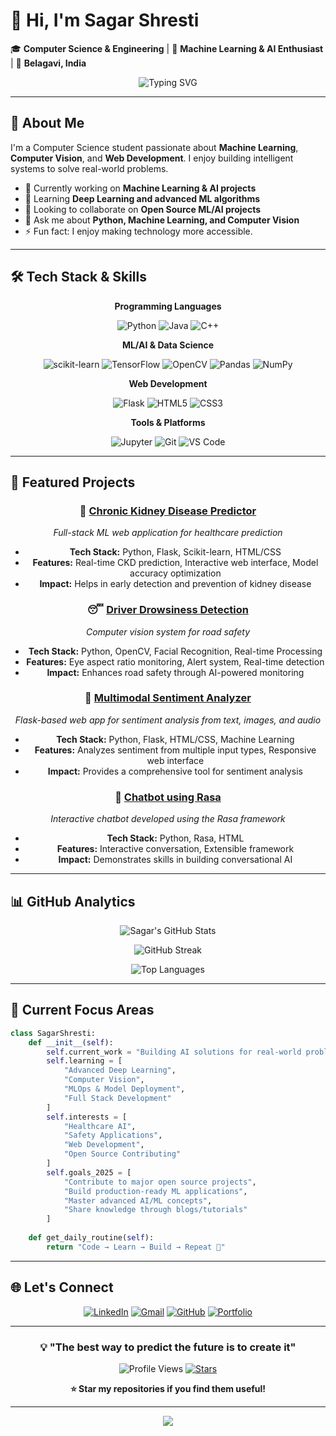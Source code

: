 # 👋 Hi, I'm Sagar Shresti

🎓 **Computer Science & Engineering** | 🤖 **Machine Learning & AI Enthusiast** | 📍 **Belagavi, India**

<div align="center">
  <img src="https://readme-typing-svg.herokuapp.com?font=Fira+Code&size=22&pause=1000&color=58A6FF&width=600&lines=Machine+Learning+Developer;Machine+Learning+Developer;AI+%26+Computer+Vision+Enthusiast;Always+Learning+New+Technologies" alt="Typing SVG" />
</div>

---

## 💫 About Me

I'm a Computer Science student passionate about **Machine Learning**, **Computer Vision**, and **Web Development**. I enjoy building intelligent systems to solve real-world problems.

- 🔭 Currently working on **Machine Learning & AI projects**
- 🌱 Learning **Deep Learning and advanced ML algorithms**
- 👯 Looking to collaborate on **Open Source ML/AI projects**
- 💬 Ask me about **Python, Machine Learning, and Computer Vision**
- ⚡ Fun fact: I enjoy making technology more accessible.

---

## 🛠️ Tech Stack & Skills

<div align="center">

**Programming Languages**
<p>
  <img src="https://img.shields.io/badge/Python-3776AB?style=for-the-badge&logo=python&logoColor=white" alt="Python">
  <img src="https://img.shields.io/badge/Java-ED8B00?style=for-the-badge&logo=java&logoColor=white" alt="Java">
  <img src="https://img.shields.io/badge/C%2B%2B-00599C?style=for-the-badge&logo=c%2B%2B&logoColor=white" alt="C++">
</p>

**ML/AI & Data Science**
<p>
  <img src="https://img.shields.io/badge/scikit--learn-F7931E?style=for-the-badge&logo=scikit-learn&logoColor=white" alt="scikit-learn">
  <img src="https://img.shields.io/badge/TensorFlow-FF6F00?style=for-the-badge&logo=TensorFlow&logoColor=white" alt="TensorFlow">
  <img src="https://img.shields.io/badge/OpenCV-27338e?style=for-the-badge&logo=OpenCV&logoColor=white" alt="OpenCV">
  <img src="https://img.shields.io/badge/Pandas-2C2D72?style=for-the-badge&logo=pandas&logoColor=white" alt="Pandas">
  <img src="https://img.shields.io/badge/Numpy-777BB4?style=for-the-badge&logo=numpy&logoColor=white" alt="NumPy">
</p>

**Web Development**
<p>
  <img src="https://img.shields.io/badge/Flask-000000?style=for-the-badge&logo=flask&logoColor=white" alt="Flask">
  <img src="https://img.shields.io/badge/HTML5-E34F26?style=for-the-badge&logo=html5&logoColor=white" alt="HTML5">
  <img src="https://img.shields.io/badge/CSS3-1572B6?style=for-the-badge&logo=css3&logoColor=white" alt="CSS3">
</p>

**Tools & Platforms**
<p>
  <img src="https://img.shields.io/badge/Jupyter-F37626.svg?&style=for-the-badge&logo=Jupyter&logoColor=white" alt="Jupyter">
  <img src="https://img.shields.io/badge/GIT-E44C30?style=for-the-badge&logo=git&logoColor=white" alt="Git">
  <img src="https://img.shields.io/badge/VSCode-0078D4?style=for-the-badge&logo=visual%20studio%20code&logoColor=white" alt="VS Code">
</p>

</div>

---

## 🚀 Featured Projects

<div align="center">

### 🏥 [Chronic Kidney Disease Predictor](https://github.com/Sagarshresti18/ckd-predictor)
*Full-stack ML web application for healthcare prediction*
- **Tech Stack:** Python, Flask, Scikit-learn, HTML/CSS
- **Features:** Real-time CKD prediction, Interactive web interface, Model accuracy optimization
- **Impact:** Helps in early detection and prevention of kidney disease

### 😴 [Driver Drowsiness Detection](https://github.com/Sagarshresti18/DriverDrowsinessDetection)
*Computer vision system for road safety*
- **Tech Stack:** Python, OpenCV, Facial Recognition, Real-time Processing
- **Features:** Eye aspect ratio monitoring, Alert system, Real-time detection
- **Impact:** Enhances road safety through AI-powered monitoring

### 💬 [Multimodal Sentiment Analyzer](https://github.com/Sagarshresti18/webapp)
*Flask-based web app for sentiment analysis from text, images, and audio*
- **Tech Stack:** Python, Flask, HTML/CSS, Machine Learning
- **Features:** Analyzes sentiment from multiple input types, Responsive web interface
- **Impact:** Provides a comprehensive tool for sentiment analysis

### 🤖 [Chatbot using Rasa](https://github.com/Sagarshresti18/chtbot-using-rasa)
*Interactive chatbot developed using the Rasa framework*
- **Tech Stack:** Python, Rasa, HTML
- **Features:** Interactive conversation, Extensible framework
- **Impact:** Demonstrates skills in building conversational AI

</div>

---

## 📊 GitHub Analytics

<div align="center">

![Sagar's GitHub Stats](https://github-readme-stats.vercel.app/api?username=Sagarshresti18&show_icons=true&theme=tokyonight&count_private=true&hide_border=true)

![GitHub Streak](https://github-readme-streak-stats.herokuapp.com/?user=Sagarshresti18&theme=tokyonight&hide_border=true)

![Top Languages](https://github-readme-stats.vercel.app/api/top-langs/?username=Sagarshresti18&layout=compact&theme=tokyonight&hide_border=true)

</div>

---


## 🎯 Current Focus Areas

```python
class SagarShresti:
    def __init__(self):
        self.current_work = "Building AI solutions for real-world problems"
        self.learning = [
            "Advanced Deep Learning",
            "Computer Vision",
            "MLOps & Model Deployment",
            "Full Stack Development"
        ]
        self.interests = [
            "Healthcare AI",
            "Safety Applications",
            "Web Development",
            "Open Source Contributing"
        ]
        self.goals_2025 = [
            "Contribute to major open source projects",
            "Build production-ready ML applications",
            "Master advanced AI/ML concepts",
            "Share knowledge through blogs/tutorials"
        ]
    
    def get_daily_routine(self):
        return "Code → Learn → Build → Repeat 🔄"
```

---

## 🌐 Let's Connect

<div align="center">

[![LinkedIn](https://img.shields.io/badge/LinkedIn-0077B5?style=for-the-badge&logo=linkedin&logoColor=white)](https://www.linkedin.com/in/sagar-shresti-976484280/)
[![Gmail](https://img.shields.io/badge/Gmail-D14836?style=for-the-badge&logo=gmail&logoColor=white)](mailto:sagar18reshmi@gmail.com)
[![GitHub](https://img.shields.io/badge/GitHub-100000?style=for-the-badge&logo=github&logoColor=white)](https://github.com/Sagarshresti18)
[![Portfolio](https://img.shields.io/badge/Portfolio-000000?style=for-the-badge&logo=notion&logoColor=white)](https://your-portfolio.com)

</div>

---

<div align="center">

### 💡 "The best way to predict the future is to create it" 

![Profile Views](https://komarev.com/ghpvc/?username=Sagarshresti18&style=for-the-badge&color=brightgreen)
[![Stars](https://img.shields.io/github/stars/Sagarshresti18?affiliations=OWNER%2CCOLLABORATOR&style=for-the-badge)](https://github.com/Sagarshresti18)

**⭐ Star my repositories if you find them useful!**

</div>

---

<div align="center">
  <img src="https://capsule-render.vercel.app/api?type=waving&color=gradient&height=100&section=footer&width=100%"/>
</div>
